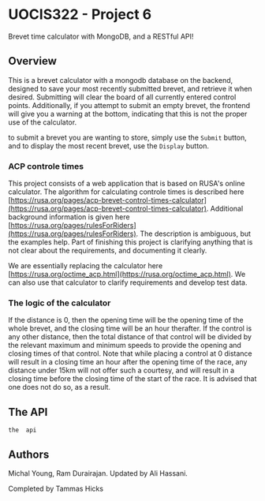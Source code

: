 # UOCIS322 - Project 6 #
Brevet time calculator with MongoDB, and a RESTful API!


## Overview

This is a brevet calculator with a mongodb database on the backend, designed to save your most recently submitted brevet, and retrieve it when desired. Submitting will clear the board of all currently entered control points. Additionally, if you attempt to submit an empty brevet, the frontend will give you a warning at the bottom, indicating that this is not the proper use of the calculator.


to submit a brevet you are wanting to store, simply use the `Submit` button, and to display the most recent brevet, use the `Display` button. 

### ACP controle times

This project consists of a web application that is based on RUSA's online calculator. The algorithm for calculating controle times is described here [https://rusa.org/pages/acp-brevet-control-times-calculator](https://rusa.org/pages/acp-brevet-control-times-calculator). Additional background information is given here [https://rusa.org/pages/rulesForRiders](https://rusa.org/pages/rulesForRiders). The description is ambiguous, but the examples help. Part of finishing this project is clarifying anything that is not clear about the requirements, and documenting it clearly. 

We are essentially replacing the calculator here [https://rusa.org/octime_acp.html](https://rusa.org/octime_acp.html). We can also use that calculator to clarify requirements and develop test data. 

### The logic of the calculator

If the distance is 0, then the opening time will be the opening time of the whole brevet, and the closing time will be an hour therafter. If the control is any other distance, then the total distance of that control will be divided by the relevant maximum and minimum speeds to provide the opening and closing times of that control. Note that while placing a control at 0 distance will result in a closing time an hour after the opening time of the race, any distance under 15km will not offer such a courtesy, and will result in a closing time before the closing time of the start of the race. It is advised that one does not do so, as a result.

## The API
	
	the  api 

## Authors

Michal Young, Ram Durairajan. Updated by Ali Hassani.

Completed by Tammas Hicks
